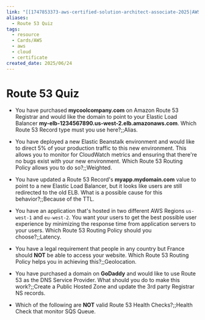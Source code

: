 ```yaml
---
link: "[[1747853373-aws-certified-solution-architect-associate-2025|AWS Certified Solution Architect Associate 2025]]"
aliases:
  - Route 53 Quiz
tags:
  - resource
  - Cards/AWS
  - aws
  - cloud
  - certificate
created_date: 2025/06/24
---
```

# Route 53 Quiz
- You have purchased **mycoolcompany.com** on Amazon Route 53 Registrar and would like the domain to point to your Elastic Load Balancer **my-elb-1234567890.us-west-2.elb.amazonaws.com**. Which Route 53 Record type must you use here?;;Alias.
<!--SR:!2025-06-26,1,230-->
- You have deployed a new Elastic Beanstalk environment and would like to direct 5% of your production traffic to this new environment. This allows you to monitor for CloudWatch metrics and ensuring that there're no bugs exist with your new environment. Which Route 53 Routing Policy allows you to do so?;;Weighted.
<!--SR:!2025-06-29,4,270-->
- You have updated a Route 53 Record's **myapp.mydomain.com** value to point to a new Elastic Load Balancer, but it looks like users are still redirected to the old ELB. What is a possible cause for this behavior?;;Because of the TTL.
<!--SR:!2025-06-29,4,270-->
- You have an application that's hosted in two different AWS Regions `us-west-1` and `eu-west-2`. You want your users to get the best possible user experience by minimizing the response time from application servers to your users. Which Route 53 Routing Policy should you choose?;;Latency.
<!--SR:!2025-06-29,4,270-->
- You have a legal requirement that people in any country but France should **NOT** be able to access your website. Which Route 53 Routing Policy helps you in achieving this?;;Geolocation.
<!--SR:!2025-06-29,4,270-->
- You have purchased a domain on **GoDaddy** and would like to use Route 53 as the DNS Service Provider. What should you do to make this work?;;Create a Public Hosted Zone and update the 3rd party Registrar NS records.
<!--SR:!2025-06-28,3,250-->
- Which of the following are **NOT** valid Route 53 Health Checks?;;Health Check that monitor SQS Queue.
<!--SR:!2025-06-26,1,230-->